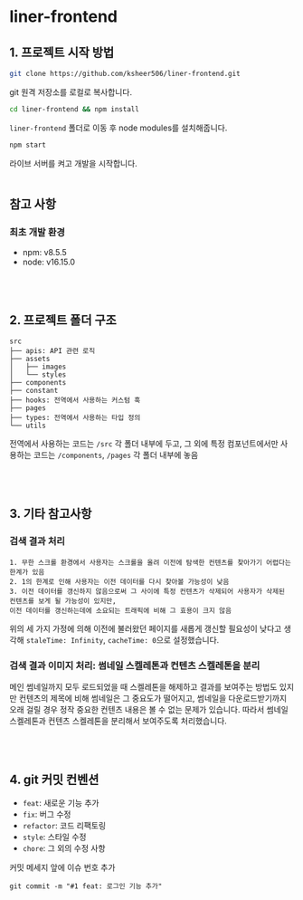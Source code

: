 # liner-frontend

## 1. 프로젝트 시작 방법
```bash
git clone https://github.com/ksheer506/liner-frontend.git
```
git 원격 저장소를 로컬로 복사합니다.

```bash
cd liner-frontend && npm install
```
`liner-frontend` 폴더로 이동 후 node modules를 설치해줍니다.
```bash
npm start
```
라이브 서버를 켜고 개발을 시작합니다.  
<br/>

## 참고 사항
### 최초 개발 환경
- npm: v8.5.5
- node: v16.15.0

<br/><br/>

## 2. 프로젝트 폴더 구조
```
src
├── apis: API 관련 로직
├── assets
│   ├── images
│   └── styles
├── components
├── constant
├── hooks: 전역에서 사용하는 커스텀 훅
├── pages
├── types: 전역에서 사용하는 타입 정의
└── utils
```
전역에서 사용하는 코드는 `/src` 각 폴더 내부에 두고, 그 외에 특정 컴포넌트에서만 사용하는 코드는 `/components`, `/pages` 각 폴더 내부에 놓음

<br/><br/>

## 3. 기타 참고사항
### 검색 결과 처리
```
1. 무한 스크롤 환경에서 사용자는 스크롤을 올려 이전에 탐색한 컨텐츠를 찾아가기 어렵다는 한계가 있음
2. 1의 한계로 인해 사용자는 이전 데이터를 다시 찾아볼 가능성이 낮음
3. 이전 데이터를 갱신하지 않음으로써 그 사이에 특정 컨텐츠가 삭제되어 사용자가 삭제된 컨텐츠를 보게 될 가능성이 있지만, 
이전 데이터를 갱신하는데에 소요되는 트래픽에 비해 그 효용이 크지 않음 
```
위의 세 가지 가정에 의해 이전에 불러왔던 페이지를 새롭게 갱신할 필요성이 낮다고 생각해 `staleTime: Infinity`, `cacheTime: 0`으로 설정했습니다.

### 검색 결과 이미지 처리: 썸네일 스켈레톤과 컨텐츠 스켈레톤을 분리
메인 썸네일까지 모두 로드되었을 때 스켈레톤을 해제하고 결과를 보여주는 방법도 있지만 컨텐츠의 제목에 비해 썸네일은 그 중요도가 떨어지고, 썸네일을 다운로드받기까지 오래 걸릴 경우 정작 중요한 컨텐츠 내용은 볼 수 없는 문제가 있습니다. 따라서 썸네일 스켈레톤과 컨텐츠 스켈레톤을 분리해서 보여주도록 처리했습니다. 

<br/><br/>

## 4. git 커밋 컨벤션
- `feat`: 새로운 기능 추가
- `fix`: 버그 수정
- `refactor`: 코드 리팩토링
- `style`: 스타일 수정
- `chore`: 그 외의 수정 사항

커밋 메세지 앞에 이슈 번호 추가
```
git commit -m "#1 feat: 로그인 기능 추가"
```
